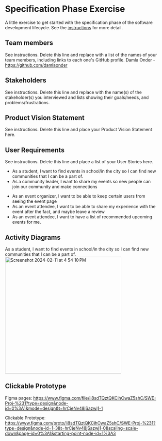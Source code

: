 # Specification Phase Exercise

A little exercise to get started with the specification phase of the software development lifecycle. See the [instructions](instructions.md) for more detail.

## Team members

See instructions. Delete this line and replace with a list of the names of your team members, including links to each one's GitHub profile.
Damla Onder - https://github.com/damlaonder

## Stakeholders

See instructions. Delete this line and replace with the name(s) of the stakeholder(s) you interviewed and lists showing their goals/needs, and problems/frustrations.

## Product Vision Statement

See instructions. Delete this line and place your Product Vision Statement here.

## User Requirements

See instructions. Delete this line and place a list of your User Stories here.
- As a student, I want to find events in school/in the city so I can find new communities that I can be a part of. 
- As a community leader, I want to share my events so new people can join our community and make connections
* As an event organizer, I want to be able to keep certain users from seeing the event page
* As an event attendee, I want to be able to share my experience with the event after the fact, and maybe leave a review
* As an event attendee, I want to have a list of recommended upcoming events for me.

## Activity Diagrams

As a student, I want to find events in school/in the city so I can find new communities that I can be a part of. 
<img width="383" alt="Screenshot 2024-02-11 at 4 54 10 PM" src="https://github.com/software-students-spring2024/1-specification-exercise-teamddjz/assets/79882950/3d64f28e-e6e8-4523-a457-fcc1b8ffa4d1">


## Clickable Prototype

Figma pages: https://www.figma.com/file/li8sdTQztQKCihOwaZ5shC/SWE-Proj-%231?type=design&node-id=0%3A1&mode=design&t=hrCjeNv48jSazwj1-1

Clickable Prototype: https://www.figma.com/proto/li8sdTQztQKCihOwaZ5shC/SWE-Proj-%231?type=design&node-id=1-3&t=hrCjeNv48jSazwj1-0&scaling=scale-down&page-id=0%3A1&starting-point-node-id=1%3A3


